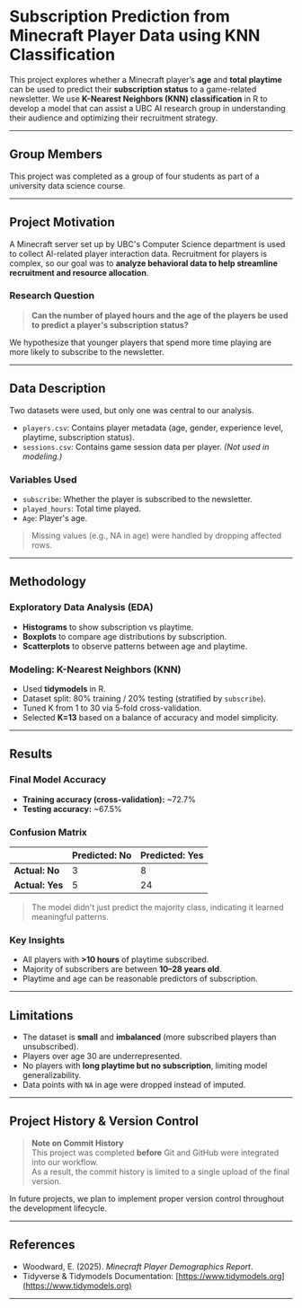 # Subscription Prediction from Minecraft Player Data using KNN Classification

This project explores whether a Minecraft player’s **age** and **total playtime** can be used to predict their **subscription status** to a game-related newsletter. We use **K-Nearest Neighbors (KNN) classification** in R to develop a model that can assist a UBC AI research group in understanding their audience and optimizing their recruitment strategy.

---

## Group Members

This project was completed as a group of four students as part of a university data science course.

---

## Project Motivation

A Minecraft server set up by UBC's Computer Science department is used to collect AI-related player interaction data. Recruitment for players is complex, so our goal was to **analyze behavioral data to help streamline recruitment and resource allocation**.

### Research Question

> **Can the number of played hours and the age of the players be used to predict a player's subscription status?**

We hypothesize that younger players that spend more time playing are more likely to subscribe to the newsletter.

---

## Data Description

Two datasets were used, but only one was central to our analysis.

- `players.csv`: Contains player metadata (age, gender, experience level, playtime, subscription status).
- `sessions.csv`: Contains game session data per player. *(Not used in modeling.)*

### Variables Used

- `subscribe`: Whether the player is subscribed to the newsletter.
- `played_hours`: Total time played.
- `Age`: Player's age.

> Missing values (e.g., NA in age) were handled by dropping affected rows.

---

## Methodology

### Exploratory Data Analysis (EDA)

- **Histograms** to show subscription vs playtime.
- **Boxplots** to compare age distributions by subscription.
- **Scatterplots** to observe patterns between age and playtime.

### Modeling: K-Nearest Neighbors (KNN)

- Used **tidymodels** in R.
- Dataset split: 80% training / 20% testing (stratified by `subscribe`).
- Tuned K from 1 to 30 via 5-fold cross-validation.
- Selected **K=13** based on a balance of accuracy and model simplicity.

---

## Results

### Final Model Accuracy

- **Training accuracy (cross-validation):** ~72.7%
- **Testing accuracy:** ~67.5%

### Confusion Matrix
|               | Predicted: No | Predicted: Yes |
|---------------|---------------|----------------|
| **Actual: No** | 3             | 8              |
| **Actual: Yes**| 5             | 24             |

> The model didn't just predict the majority class, indicating it learned meaningful patterns.

### Key Insights

- All players with **>10 hours** of playtime subscribed.
- Majority of subscribers are between **10–28 years old**.
- Playtime and age can be reasonable predictors of subscription.

---

## Limitations

- The dataset is **small** and **imbalanced** (more subscribed players than unsubscribed).
- Players over age 30 are underrepresented.
- No players with **long playtime but no subscription**, limiting model generalizability.
- Data points with `NA` in age were dropped instead of imputed.

---

## Project History & Version Control

> **Note on Commit History**  
> This project was completed **before** Git and GitHub were integrated into our workflow.  
> As a result, the commit history is limited to a single upload of the final version.  

In future projects, we plan to implement proper version control throughout the development lifecycle.

---

## References

- Woodward, E. (2025). *Minecraft Player Demographics Report*.
- Tidyverse & Tidymodels Documentation: [https://www.tidymodels.org](https://www.tidymodels.org)

---
